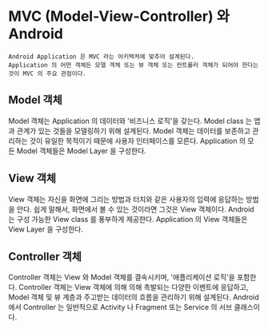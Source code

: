 # MVC (Model-View-Controller) 와 Android
	Android Application 은 MVC 라는 아키텍처에 맞추어 설계된다. 
	Application 의 어떤 객체든 모델 객체 또는 뷰 객체 또는 컨트롤러 객체가 되어야 한다는 것이 MVC 의 주요 관점이다.

## Model 객체
Model 객체는 Application 의 데이터와 '비즈니스 로직'을 갖는다. Model class 는 앱과 관계가 있는 것들을 모델링하기 위해 설계된다. Model 객체는 데이터를 보존하고 관리하는 것이 유일한 목적이기 때문에 사용자 인터페이스를 모른다. Application 의 모든 Model 객체들은 Model Layer 을 구성한다.

## View 객체
View 객체는 자신을 화면에 그리는 방법과 터치와 같은 사용자의 입력에 응답하는 방법을 안다. 쉽게 말해서, 화면에서 볼 수 있는 것이라면 그것은 View 객체이다. Android 는 구성 가능한 View class 를 풍부하게 제공한다. Application 의 View 객체들은 View Layer 을 구성한다. 

## Controller 객체
Controller 객체는 View 와  Model 객체를 결속시키며, '애플리케이션 로직'을 포함한다. Controller 객체는 View 객체에 의해 의해 촉발되는 다양한 이벤트에 응답하고, Model 객체 및 뷰 계층과 주고받는 데이터의 흐름을 관리하기 위해 설계된다. Android 에서 Controller 는 일반적으로 Activity 나 Fragment 또는 Service 의 서브 클래스이다.

